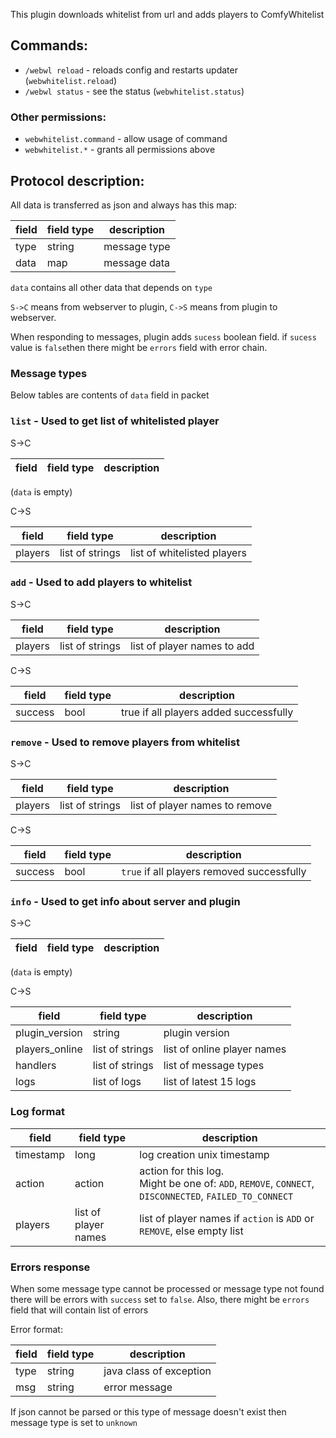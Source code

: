 This plugin downloads whitelist from url and adds players to ComfyWhitelist

## Commands:
* `/webwl reload` - reloads config and restarts updater (`webwhitelist.reload`)
* `/webwl status` - see the status (`webwhitelist.status`)

### Other permissions:
* `webwhitelist.command` - allow usage of command
* `webwhitelist.*` - grants all permissions above

## Protocol description:
All data is transferred as json and always has this map:

| field | field type | description  |
|-------|------------|--------------|
| type  | string     | message type |
| data  | map        | message data |

`data` contains all other data that depends on `type`
 
`S->C` means from webserver to plugin, `C->S` means from plugin to webserver.

When responding to messages, plugin adds `sucess` boolean field.
if `sucess` value is `false`then there might be `errors` field with error chain.

### Message types

Below tables are contents of `data` field in packet

### `list` - Used to get list of whitelisted player

S->C

| field | field type | description  |
|-------|------------|--------------|

(`data` is empty)

C->S

| field   | field type      | description                 |
|---------|-----------------|-----------------------------|
| players | list of strings | list of whitelisted players |

### `add` - Used to add players to whitelist

S->C

| field   | field type      | description                 |
|---------|-----------------|-----------------------------|
| players | list of strings | list of player names to add |


C->S

| field   | field type | description                            |
|---------|------------|----------------------------------------|
| success | bool       | true if all players added successfully |

### `remove` - Used to remove players from whitelist

S->C

| field   | field type      | description                    |
|---------|-----------------|--------------------------------|
| players | list of strings | list of player names to remove |


C->S

| field   | field type | description                                |
|---------|------------|--------------------------------------------|
| success | bool       | `true` if all players removed successfully |

### `info` - Used to get info about server and plugin

S->C

| field | field type | description  |
|-------|------------|--------------|

(`data` is empty)

C->S

| field          | field type      | description                 |
|----------------|-----------------|-----------------------------|
| plugin_version | string          | plugin version              |
| players_online | list of strings | list of online player names |
| handlers       | list of strings | list of message types       |
| logs           | list of logs    | list of latest 15 logs      |

### Log format
| field     | field type           | description                                                                                               |
|-----------|----------------------|-----------------------------------------------------------------------------------------------------------|
| timestamp | long                 | log creation unix timestamp                                                                               |
| action    | action               | action for this log.<br/>Might be one of: `ADD`, `REMOVE`, `CONNECT`, `DISCONNECTED`, `FAILED_TO_CONNECT` |
| players   | list of player names | list of player names if `action` is `ADD` or `REMOVE`, else empty list                                    |

### Errors response
When some message type cannot be processed or message type not found there will be errors with `success` set to `false`.
Also, there might be `errors` field that will contain list of errors

Error format:

| field | field type | description             |
|-------|------------|-------------------------|
| type  | string     | java class of exception |
| msg   | string     | error message           |

If json cannot be parsed or this type of message doesn't exist then message type is set to `unknown`
